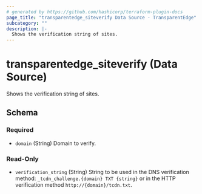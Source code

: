```yaml
---
# generated by https://github.com/hashicorp/terraform-plugin-docs
page_title: "transparentedge_siteverify Data Source - TransparentEdge"
subcategory: ""
description: |-
  Shows the verification string of sites.
---
```


# transparentedge_siteverify (Data Source)

Shows the verification string of sites.



<!-- schema generated by tfplugindocs -->
## Schema

### Required

- `domain` (String) Domain to verify.

### Read-Only

- `verification_string` (String) String to be used in the DNS verification method: `_tcdn_challenge.{domain} TXT {string}` or in the HTTP verification method `http://{domain}/tcdn.txt`.
